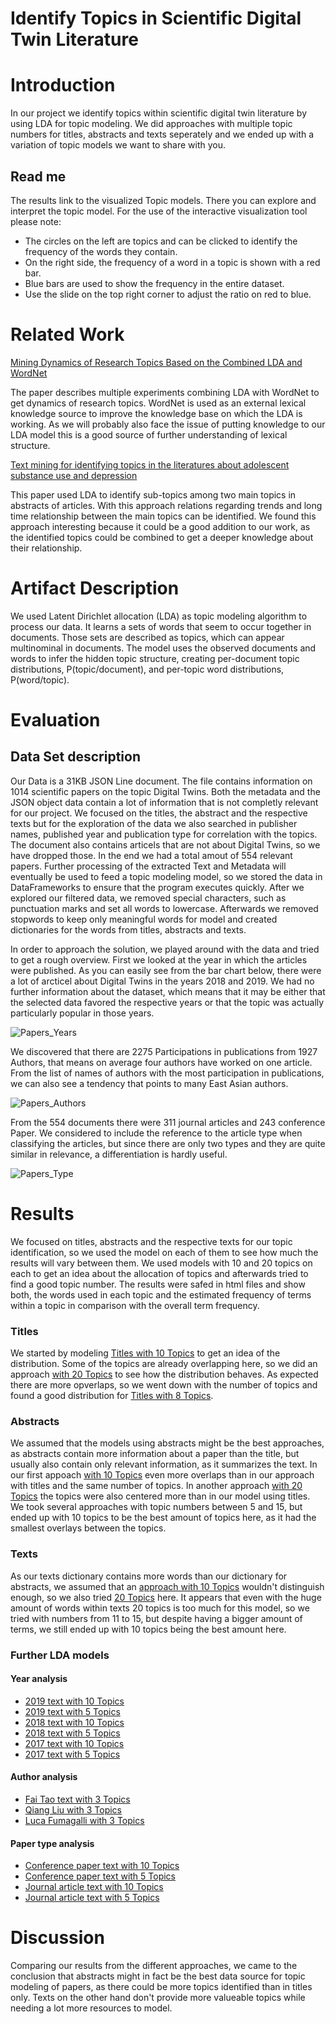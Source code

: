 # Identify Topics in Scientific Digital Twin Literature

# Introduction

In our project we identify topics within scientific digital twin literature by using LDA for topic modeling.
We did approaches with multiple topic numbers for titles, abstracts and texts seperately and we ended up with a variation of topic models we want to share with you.


## Read me

The results link to the visualized Topic models. There you can explore and interpret the topic model. For the use of the interactive visualization tool please note:
- The circles on the left are topics and can be clicked to identify the frequency of the words they contain. 
- On the right side, the frequency of a word in a topic is shown with a red bar. 
- Blue bars are used to show the frequency in the entire dataset.
- Use the slide on the top right corner to adjust the ratio on red to blue.

# Related Work

[Mining Dynamics of Research Topics Based on the Combined LDA and WordNet](https://ieeexplore.ieee.org/abstract/document/8580532)

The paper describes multiple experiments combining LDA with WordNet to get dynamics of research topics. WordNet is used as an external lexical knowledge source to improve the knowledge base on which the LDA is working. As we will probably also face the issue of putting knowledge to our LDA model this is a good source of further understanding of lexical structure.

[Text mining for identifying topics in the literatures about adolescent substance use and depression](https://link.springer.com/article/10.1186/s12889-016-2932-1)

This paper used LDA to identify sub-topics among two main topics in abstracts of articles. With this approach relations regarding trends and long time relationship between the main topics can be identified. We found this approach interesting because it could be a good addition to our work, as the identified topics could be combined to get a deeper knowledge about their relationship. 

# Artifact Description

We used Latent Dirichlet allocation (LDA) as topic modeling algorithm to process our data. It learns a sets of words that seem to occur together in documents. Those sets are described as topics, which can appear multinominal in documents. The model uses the observed documents and words to infer the hidden topic structure, creating per-document topic distributions, P(topic/document), and per-topic word distributions, P(word/topic).

# Evaluation

## Data Set description

Our Data is a 31KB JSON Line document. The file contains information on 1014 scientific papers on the topic Digital Twins. Both the metadata and the JSON object data contain a lot of information that is not completly relevant for our project. We focused on the titles, the abstract and the respective texts but for the exploration of the data we also searched in publisher names, published year and publication type for correlation with the topics. The document also contains articels that are not about Digital Twins, so we have dropped those. In the end we had a total amout of 554 relevant papers. Further processing of the extracted Text and Metadata will eventually be used to feed a topic modeling model, so we stored the data in DataFrameworks to ensure that the program executes quickly. After we explored our filtered data, we removed special characters, such as punctuation marks and set all words to lowercase. Afterwards we removed stopwords to keep only meaningful words for model and created dictionaries for the words from titles, abstracts and texts.

In order to approach the solution, we played around with the data and tried to get a rough overview. First we looked at the year in which the articles were published. As you can easily see from the bar chart below, there were a lot of arcticel about Digital Twins in the years 2018 and 2019. We had no further information about the dataset, which means that it may be either that the selected data favored the respective years or that the topic was actually particularly popular in those years.

![Papers_Years](https://jappes0815.github.io/ML4B/Papers_Years.PNG)

We discovered that there are 2275 Participations in publications from 1927 Authors, that means on average four authors have worked on one article. From the list of names of authors with the most participation in publications, we can also see a tendency that points to many East Asian authors.

![Papers_Authors](https://jappes0815.github.io/ML4B/Papers_Authors.PNG)

From the 554 documents there were 311 journal articles and 243 conference Paper. We considered to include the reference to the article type when classifying the articles, but since there are only two types and they are quite similar in relevance, a differentiation is hardly useful.

![Papers_Type](https://jappes0815.github.io/ML4B/Papers_Type.PNG)

# Results

We focused on titles, abstracts and the respective texts for our topic identification, so we used the model on each of them to see how much the results will vary between them. We used models with 10 and 20 topics on each to get an idea about the allocation of topics and afterwards tried to find a good topic number. The results were safed in html files and show both, the words used in each topic and the estimated frequency of terms within a topic in comparison with the overall term frequency.

### Titles

We started by modeling [Titles with 10 Topics](https://jappes0815.github.io/ML4B/topics_title_lda10.html) to get an idea of the distribution. Some of the topics are already overlapping here, so we did an approach [with 20 Topics](https://jappes0815.github.io/ML4B/topics_title_lda20.html) to see how the distribution behaves. As expected there are more opverlaps, so we went down with the number of topics and found a good distribution for [Titles with 8 Topics](https://jappes0815.github.io/ML4B/topics_title_lda08.html).

### Abstracts

We assumed that the models using abstracts might be the best approaches, as abstracts contain more information about a paper than the title, but usually also contain only relevant information, as it summarizes the text. In our first appoach [with 10 Topics](https://jappes0815.github.io/ML4B/topics_abstract_lda10.html) even more overlaps than in our approach with titles and the same number of topics. In another approach [with 20 Topics](https://jappes0815.github.io/ML4B/topics_abstract_lda20.html) the topics were also centered more than in our model using titles. We took several approaches with topic numbers between 5 and 15, but ended up with 10 topics to be the best amount of topics here, as it had the smallest overlays between the topics. 

### Texts

As our texts dictionary contains more words than our dictionary for abstracts, we assumed that an [approach with 10 Topics](https://jappes0815.github.io/ML4B/topics_text_lda10.html) wouldn't distinguish enough, so we also tried [20 Topics](https://jappes0815.github.io/ML4B/topics_text_lda20.html) here. It appears that even with the huge amount of words within texts 20 topics is too much for this model, so we tried with numbers from 11 to 15, but despite having a bigger amount of terms, we still ended up with 10 topics being the best amount here.

### Further LDA models

#### Year analysis
- [2019 text with 10 Topics](https://jappes0815.github.io/ML4B/text_2019.html)
- [2019 text with 5 Topics](https://jappes0815.github.io/ML4B/text_2019_5.html)
- [2018 text with 10 Topics](https://jappes0815.github.io/ML4B/text_2018.html)
- [2018 text with 5 Topics](https://jappes0815.github.io/ML4B/text_2018_5.html)
- [2017 text with 10 Topics](https://jappes0815.github.io/ML4B/text_2017.html)
- [2017 text with 5 Topics](https://jappes0815.github.io/ML4B/text_2017_5.html)

#### Author analysis
- [Fai Tao text with 3 Topics](https://jappes0815.github.io/ML4B/text_Fei_Tao.html)
- [Qiang Liu with 3 Topics](https://jappes0815.github.io/ML4B/text_Qiang_Liu.html)
- [Luca Fumagalli with 3 Topics](https://jappes0815.github.io/ML4B/text_Luca_Fumagalli.html )

#### Paper type analysis
- [Conference paper text with 10 Topics](https://jappes0815.github.io/ML4B/text_conferencePaper.html)
- [Conference paper text with 5 Topics](https://jappes0815.github.io/ML4B/text_conferencePaper_5.html)
- [Journal article text with 10 Topics](https://jappes0815.github.io/ML4B/text_journalArticle.html)
- [Journal article text with 5 Topics](https://jappes0815.github.io/ML4B/text_journalArticle_5.html)

# Discussion

Comparing our results from the different approaches, we came to the conclusion that abstracts might in fact be the best data source for topic modeling of papers, as there could be more topics identified than in titles only. Texts on the other hand don't provide more valueable topics while needing a lot more resources to model.

